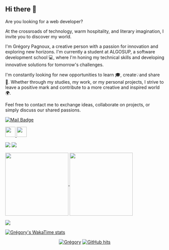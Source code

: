 ## Hi there 👋

Are you looking for a web developer?

<!--
**Gregory-Pagnoux/Gregory-Pagnoux** is a ✨ _special_ ✨ repository because its `README.md` (this file) appears on your GitHub profile.
-->

At the crossroads of technology, warm hospitality, and literary imagination, I invite you to discover my world.

I'm Grégory Pagnoux, a creative person with a passion for innovation and exploring new horizons. I'm currently a student at ALGOSUP, a software development school 💻, where I'm honing my technical skills and developing innovative solutions for tomorrow's challenges.

I'm constantly looking for new opportunities to learn 🎓, create💡and share 🤗. Whether through my studies, my work, or my personal projects, I strive to leave a positive mark and contribute to a more creative and inspired world 🌍.

Feel free to contact me to exchange ideas, collaborate on projects, or simply discuss our shared passions.

<!--
mail
-->
[![Mail Badge](https://img.shields.io/badge/?style=flat-square&logo=Gmail&logoColor=white&link=mailto:gregory.pagnoux@algosup.com)](mailto:gregory.pagnoux@algosup.com)

<!--
social media
-->
<p align="left"> <a href="http://www.instagram.com/gregory.pgnx?igsh=MWhiNGc5MXNpZjV3OQ==" target="_blank" rel="noreferrer"> <picture> <source media="(prefers-color-scheme: dark)" srcset="https://raw.githubusercontent.com/danielcranney/readme-generator/main/public/icons/socials/instagram-dark.svg" /> <source media="(prefers-color-scheme: light)" srcset="https://raw.githubusercontent.com/danielcranney/readme-generator/main/public/icons/socials/instagram.svg" /> <img src="https://raw.githubusercontent.com/danielcranney/readme-generator/main/public/icons/socials/instagram.svg" width="32" height="32" /> </picture> </a> <a href="https://www.linkedin.com/in/grégory-pagnoux-313b3a251/" target="_blank" rel="noreferrer"> <picture> <source media="(prefers-color-scheme: dark)" srcset="https://raw.githubusercontent.com/danielcranney/readme-generator/main/public/icons/socials/linkedin-dark.svg" /> <source media="(prefers-color-scheme: light)" srcset="https://raw.githubusercontent.com/danielcranney/readme-generator/main/public/icons/socials/linkedin.svg" /> <img src="https://raw.githubusercontent.com/danielcranney/readme-generator/main/public/icons/socials/linkedin.svg" width="32" height="32" /> </picture> </a> </p>

<!--
followers and stars
-->
<a href="https://www.github.com/Gregory-Pagnoux" target="_blank" rel="noreferrer"><img src="https://img.shields.io/github/followers/Gregory-Pagnoux?logo=github&style=for-the-badge&color=0891b2&labelColor=1c1917" /></a>
<a href="https://www.github.com/Gregory-Pagnoux" target="_blank" rel="noreferrer"><img src="https://img.shields.io/github/stars/Gregory-Pagnoux?logo=github&style=for-the-badge&color=0891b2&labelColor=1c1917" /></a>

<!--
stats
-->
<a href="https://github.com/Gregory-Pagnoux/github-readme-stats">
  <img height=200 align="center" src="https://github-readme-stats.vercel.app/api?username=Gregory-Pagnoux&show_icons=true&theme=dark" />
</a>

<!--
stats
-->
<a href="https://github.com/GregoryPagnoux/convoychat">
  <img height=200 align="center" src="https://github-readme-stats.vercel.app/api/top-langs?username=Gregory-Pagnoux&layout=donut&langs_count=5&card_width=320&show_icons=true&theme=dark" />
</a>

<!--
stats
-->
<a href="http://www.github.com/Gregory-Pagnoux"><img src="https://github-readme-streak-stats.herokuapp.com/?user=Gregory-Pagnoux&stroke=ffffff&background=1c1917&ring=0891b2&fire=0891b2&currStreakNum=ffffff&currStreakLabel=0891b2&sideNums=ffffff&sideLabels=ffffff&dates=ffffff&hide_border=true" /></a>

<!--
wakatime
-->
[![Grégory's WakaTime stats](https://github-readme-stats.vercel.app/api/wakatime?username=gregory_pagnoux)](https://github.com/Gregory-Pagnoux/github-readme-stats)

<p align="center">
    <a href="https://github.com/Gregory-Pagnoux" target="_blank"><img alt="Grégory" src="https://badges.pufler.dev/visits/Gregory-Pagnoux/Gregory-Pagnoux?logo=GitHub&label=visits&color=success&logoColor=white&style=flat-square"/></a>
    <a href="https://github.com/alwinw/Gregory-Pagnoux" target="_blank"><img alt="GitHub hits" src="https://img.shields.io/github/last-commit/Gregory-Pagnoux/Gregory-Pagnoux?label=profile%20updated&style=flat-square"></a>
</p>
